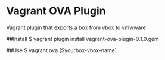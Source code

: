 # Vagrant OVA Plugin
Vagrant plugin that exports a box from vbox to vmwware

##Install
$ vagrant plugin install vagrant-ova-plugin-0.1.0.gem

##Use
$ vagrant ova [$yourbox-vbox-name]
